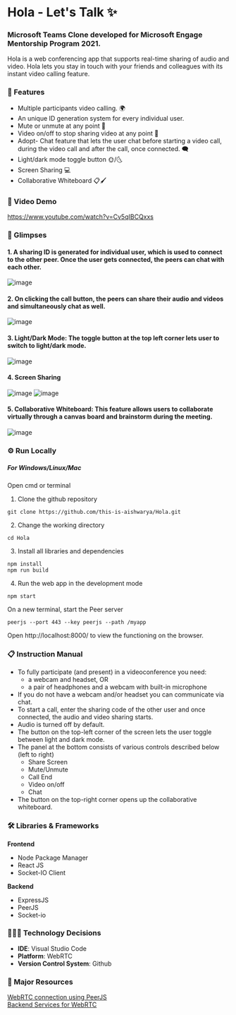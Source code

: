 # Hola - Let's Talk ✨

### Microsoft Teams Clone developed for **Microsoft Engage** Mentorship Program 2021. 

Hola is a web conferencing app that supports real-time sharing of audio and video. Hola lets you stay in touch with your friends and colleagues with its instant video calling feature.

### 🌟 Features 

- Multiple participants video calling. 🌍
- An unique ID generation system for every individual user. 
- Mute or unmute at any point 🎤
- Video on/off to stop sharing video at any point 🎥
- Adopt- Chat feature that lets the user chat before starting a video call, during the video call and after the call, once connected. 🗨
- Light/dark mode toggle button 🌞/🌜
- Screen Sharing 💻
- Collaborative Whiteboard 📋🖌️

### 📸 Video Demo
https://www.youtube.com/watch?v=Cv5qIBCQxxs

### 🎉 Glimpses 

#### 1. A sharing ID is generated for individual user, which is used to connect to the other peer. Once the user gets connected, the peers can chat with each other. 

![image](https://user-images.githubusercontent.com/64557504/125196854-0c499080-e279-11eb-8268-f20a3e3003b5.png)  <br />

#### 2. On clicking the call button, the peers can share their audio and videos and simultaneously chat as well. 

![image](https://user-images.githubusercontent.com/64557504/125199280-18d2e680-e283-11eb-984d-767daa1b247f.png)  <br />

#### 3. **Light/Dark Mode**: The toggle button at the top left corner lets user to switch to light/dark mode. 

![image](https://user-images.githubusercontent.com/64557504/125199884-e7a7e580-e285-11eb-9e4c-e1a70fdacca5.png)  <br />

#### 4. Screen Sharing 

![image](https://user-images.githubusercontent.com/64557504/125200188-6d786080-e287-11eb-86bc-48d9074834b0.png)
![image](https://user-images.githubusercontent.com/64557504/125200077-eb883780-e286-11eb-90f3-5cdd3f7487dc.png)

#### 5. **Collaborative Whiteboard**: This feature allows users to collaborate virtually through a canvas board and brainstorm during the meeting.

![image](https://user-images.githubusercontent.com/64557504/125200895-7c144700-e28a-11eb-9688-2b9d6865d27d.png)

### ⚙️ Run Locally

##### For Windows/Linux/Mac

Open cmd or terminal  
1. Clone the github repository
``` shell 
git clone https://github.com/this-is-aishwarya/Hola.git 
```
2. Change the working directory
``` shell 
cd Hola
```
3. Install all libraries and dependencies
``` shell 
npm install
npm run build
```
4. Run the web app in the development mode
```shell
npm start
```
  
On a new terminal, start the Peer server  
``` shell
peerjs --port 443 --key peerjs --path /myapp   
```

Open http://localhost:8000/ to view the functioning on the browser.

### 📋 Instruction Manual

- To fully participate (and present) in a videoconference you need:
  - a webcam and headset, OR
  - a pair of headphones and a webcam with built-in microphone
- If you do not have a webcam and/or headset you can communicate via chat.
- To start a call, enter the sharing code of the other user and once connected, the audio and video sharing starts.
- Audio is turned off by default.
- The button on the top-left corner of the screen lets the user toggle between light and dark mode.
- The panel at the bottom consists of various controls described below (left to right) 
  - Share Screen
  - Mute/Unmute
  - Call End 
  - Video on/off
  - Chat
 - The button on the top-right corner opens up the collaborative whiteboard.
 
### 🛠 Libraries & Frameworks 

**Frontend**
- Node Package Manager
- React JS
- Socket-IO Client

**Backend**
- ExpressJS
- PeerJS
- Socket-io

### 🧑🏻‍💻 Technology Decisions

- **IDE**: Visual Studio Code
- **Platform**: WebRTC
- **Version Control System**: Github

### 📰 Major Resources
[WebRTC connection using PeerJS](https://peerjs.com/docs.html) <br />
[Backend Services for WebRTC](https://www.html5rocks.com/en/tutorials/webrtc/infrastructure/)
